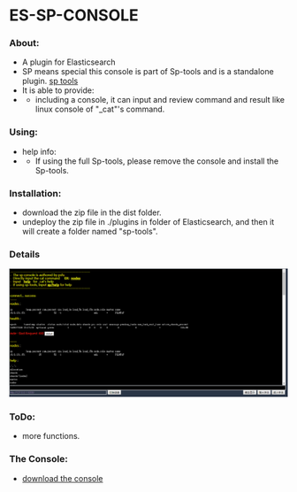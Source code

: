 # ES-SP-CONSOLE

### About:
* A plugin for Elasticsearch
* SP means special this console is part of Sp-tools and is a standalone plugin. 
[ sp tools ](https://github.com/psfu/es-sp-console "in developing")
* It is able to provide:
* * including a console, it can input and review command and result like linux console of "_cat"'s command.



### Using:
* help info: 
* * If using the full Sp-tools, please remove the console and install the Sp-tools.


### Installation:
* download the zip file in the dist folder.
* undeploy the zip file in ./plugins in folder of Elasticsearch, and then it will create a folder named "sp-tools".



### Details
![00-console.png](https://raw.githubusercontent.com/psfu/es-sp-console/master/info/00-console.png)

### ToDo:
* more functions.

### The Console:
* [download the console](https://raw.githubusercontent.com/psfu/es-sp-console/master/dist/0.1.1.alpha/sp-tools.zip)









 

